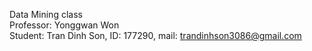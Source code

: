 Data Mining class                                           
Professor: Yonggwan Won                           
Student: Tran Dinh Son, ID: 177290, mail: trandinhson3086@gmail.com
